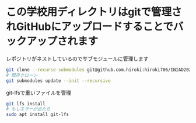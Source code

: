 # この学校用ディレクトリはgitで管理されGitHubにアップロードすることでバックアップされます

レポジトリがネストしているのでサブモジュールに管理します
```bash
git clone --recurse-submodules git@github.com.hiroki:hiroki706/INIAD2025.git
# 既存クローン
git submodules update --init --recursive
```

git-lfsで重いファイルを管理
```bash
git lfs install
# もしエラーが出たら
sudo apt install git-lfs
```

